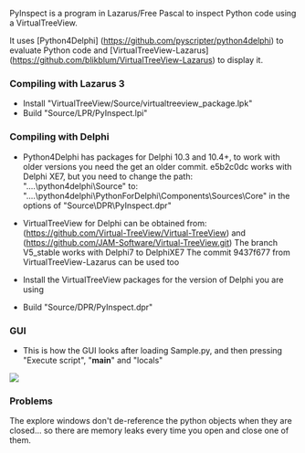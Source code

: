 PyInspect is a program in Lazarus/Free Pascal
to inspect Python code using a VirtualTreeView.

It uses [Python4Delphi] (https://github.com/pyscripter/python4delphi) to evaluate Python code
and [VirtualTreeView-Lazarus] (https://github.com/blikblum/VirtualTreeView-Lazarus) to display it.

### Compiling with Lazarus 3 ###

* Install "VirtualTreeView/Source/virtualtreeview_package.lpk"
* Build "Source/LPR/PyInspect.lpi"

### Compiling with Delphi ###

* Python4Delphi has packages for Delphi 10.3 and 10.4+, to work with older versions you need the get an older commit.
  e5b2c0dc works with Delphi XE7, but you need to change
  the path: "..\..\python4delphi\Source"
  to: "..\..\python4delphi\PythonForDelphi\Components\Sources\Core"
  in the options of "Source\DPR\PyInspect.dpr"

* VirtualTreeView for Delphi can be obtained from:
  (https://github.com/Virtual-TreeView/Virtual-TreeView)
  and (https://github.com/JAM-Software/Virtual-TreeView.git)
  The branch V5_stable works with Delphi7 to DelphiXE7
  The commit 9437f677 from VirtualTreeView-Lazarus can be used too

* Install the VirtualTreeView packages for the version of Delphi you are using

* Build "Source/DPR/PyInspect.dpr"

### GUI ###

* This is how the GUI looks after loading Sample.py, and then pressing "Execute script", "__main__" and "locals"
<img src="https://github.com/eljacintosh70/pyInspect/doc/PyInspect.png">

### Problems ###

The explore windows don't de-reference the python objects when they are closed...
so there are memory leaks every time you open and close one of them.

